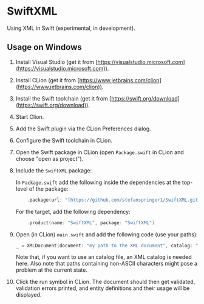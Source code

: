 # SwiftXML

Using XML in Swift (experimental, in development).

## Usage on Windows

1. Install Visual Studio (get it from [https://visualstudio.microsoft.com](https://visualstudio.microsoft.com)).

2. Install CLion (get it from [https://www.jetbrains.com/clion](https://www.jetbrains.com/clion)).

3. Install the Swift toolchain (get it from [https://swift.org/download](https://swift.org/download)).

4. Start Clion.

5. Add the Swift plugin via the CLion Preferences dialog.

6. Configure the Swift toolchain in CLion.

7. Open the Swift package in CLion (open `Package.swift` in CLion and choose "open as project").

8. Include the `SwiftXML` package:
   
   In `Package.swift` add the following inside the dependencies at the top-level of the package:

    ```swift
        .package(url: "[https://github.com/stefanspringer1/SwiftXML.git](https://github.com/stefanspringer1/SwiftXML.git)", from: "0.0.1"),
    ```

    For the target, add the following dependency:

    ```swift
        .product(name: "SwiftXML", package: "SwiftXML")
    ```

9. Open (in CLion) `main.swift` and add the following code (use your paths):

    ```swift
    _ = XMLDocument(document: "my path to the XML document", catalog: "my path to the catalog")
    ```

    Note that, if you want to use an catalog file, an XML catalog is needed here. Also note that paths containing non-ASCII characters might pose a problem at the current state.

10.  Click the run symbol in CLion. The document should then get validated, validation errors printed, and entity definitions and their usage will be displayed.